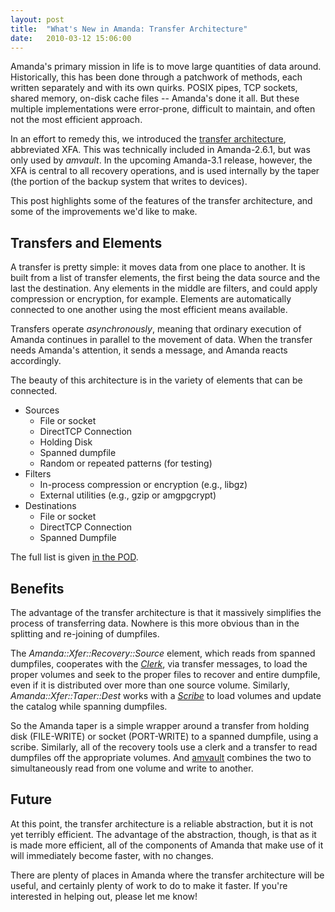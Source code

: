 ```yaml
---
layout: post
title:  "What's New in Amanda: Transfer Architecture"
date:   2010-03-12 15:06:00
---
```



Amanda's
 primary mission in life is to move large quantities of data around.
Historically, this has been done through a patchwork of methods, each
written separately and with its own quirks.  POSIX pipes, TCP sockets,
shared memory, on-disk cache files -- Amanda's done it all.  But these
multiple implementations were error-prone, difficult to maintain, and
often not the most efficient approach.

In an effort to remedy this, we introduced the [transfer architecture](http://wiki.zmanda.com/index.php/Transfer_Architecture), abbreviated XFA.  This was technically included in Amanda-2.6.1, but was only used by _amvault_.
  In the upcoming Amanda-3.1 release, however, the XFA is central to all
 recovery operations, and is used internally by the taper (the portion
of the backup system that writes to devices).

This post highlights some of the features of the transfer architecture, and some of the improvements we'd like to make.

## Transfers and Elements

A transfer is pretty simple: it moves data from one place to another.
It is built from a list of transfer elements, the first being the data
source and the last the destination.  Any elements in the middle are
filters, and could apply compression or encryption, for example.
Elements are automatically connected to one another using the most
efficient means available.

Transfers operate _asynchronously_,
 meaning that ordinary execution of Amanda continues in parallel to the
movement of data.  When the transfer needs Amanda's attention, it sends a
 message, and Amanda reacts accordingly.

The beauty of this architecture is in the variety of elements that can be connected.

*   Sources
    *   File or socket
    *   DirectTCP Connection
    *   Holding Disk
    *   Spanned dumpfile
    *   Random or repeated patterns (for testing)
*   Filters
    *   In-process compression or encryption (e.g., libgz)
    *   External utilities (e.g., gzip or amgpgcrypt)
*   Destinations
    *   File or socket
    *   DirectTCP Connection
    *   Spanned Dumpfile

The full list is given [in the POD](http://wiki.zmanda.com/pod/Amanda/Xfer.html).

## Benefits

The
advantage of the transfer architecture is that it massively simplifies
the process of transferring data.  Nowhere is this more obvious than in
the splitting and re-joining of dumpfiles.

The _Amanda::Xfer::Recovery::Source_ element, which reads from spanned dumpfiles, cooperates with the _[Clerk](http://wiki.zmanda.com/pod/Amanda/Recovery/Clerk.html)_,
 via transfer messages, to load the proper volumes and seek to the
proper files to recover and entire dumpfile, even if it is distributed
over more than one source volume.  Similarly, _Amanda::Xfer::Taper::Dest_ works with a _[Scribe](http://wiki.zmanda.com/pod/Amanda/Taper/Scribe.html)_ to load volumes and update the catalog while spanning dumpfiles.

So
the Amanda taper is a simple wrapper around a transfer from holding disk
 (FILE-WRITE) or socket (PORT-WRITE) to a spanned dumpfile, using a
scribe.  Similarly, all of the recovery tools use a clerk and a transfer
 to read dumpfiles off the appropriate volumes.  And [amvault](http://wiki.zmanda.com/man/amvault.8.html) combines the two to simultaneously read from one volume and write to another.

## Future

At
this point, the transfer architecture is a reliable abstraction, but it
is not yet terribly efficient.  The advantage of the abstraction,
though, is that as it is made more efficient, all of the components of
Amanda that make use of it will immediately become faster, with no
changes.

There
 are plenty of places in Amanda where the transfer architecture will be
useful, and certainly plenty of work to do to make it faster.  If you're
 interested in helping out, please let me know!

